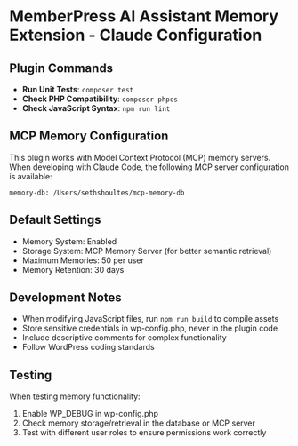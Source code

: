 # MemberPress AI Assistant Memory Extension - Claude Configuration

## Plugin Commands

- **Run Unit Tests**: `composer test`
- **Check PHP Compatibility**: `composer phpcs`
- **Check JavaScript Syntax**: `npm run lint`

## MCP Memory Configuration

This plugin works with Model Context Protocol (MCP) memory servers. When developing with Claude Code, the following MCP server configuration is available:

```
memory-db: /Users/sethshoultes/mcp-memory-db
```

## Default Settings

- Memory System: Enabled
- Storage System: MCP Memory Server (for better semantic retrieval)
- Maximum Memories: 50 per user
- Memory Retention: 30 days

## Development Notes

- When modifying JavaScript files, run `npm run build` to compile assets
- Store sensitive credentials in wp-config.php, never in the plugin code
- Include descriptive comments for complex functionality
- Follow WordPress coding standards

## Testing

When testing memory functionality:
1. Enable WP_DEBUG in wp-config.php
2. Check memory storage/retrieval in the database or MCP server
3. Test with different user roles to ensure permissions work correctly